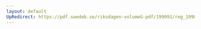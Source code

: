 ```yaml
---
layout: default
UpRedirect: https://pdf.swedeb.se/riksdagen-volumeG-pdf/199091/reg_199091_FiU/reg_199091_FiU_0010.pdf
---
```

